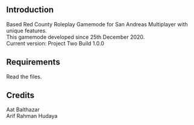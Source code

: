 ## Introduction  
Based Red County Roleplay Gamemode for San Andreas Multiplayer with unique features.  
This gamemode developed since 25th December 2020.  
Current version: Project Two Build 1.0.0 
  
## Requirements  
Read the files.
  
## Credits  
Aat Balthazar  
Arif Rahman Hudaya
